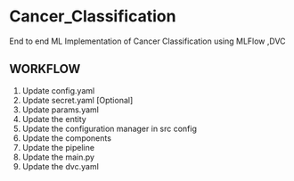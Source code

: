 # Cancer_Classification
End to end ML Implementation of Cancer Classification using MLFlow ,DVC

## WORKFLOW
1. Update config.yaml
2. Update secret.yaml [Optional]
3. Update params.yaml
4. Update the entity
5. Update the configuration manager in src config
6. Update the components
7. Update the pipeline
8. Update the main.py
9. Update the dvc.yaml 

